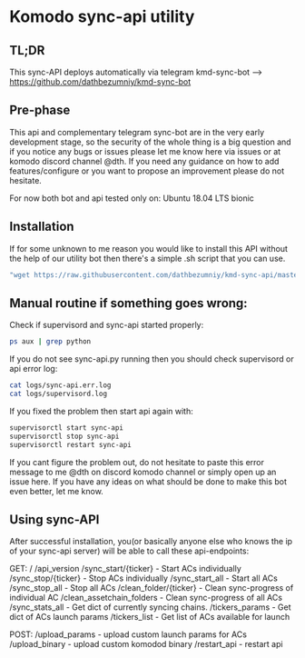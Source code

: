# Komodo sync-api utility

## TL;DR

This sync-API deploys automatically via telegram kmd-sync-bot --> https://github.com/dathbezumniy/kmd-sync-bot

## Pre-phase
This api and complementary telegram sync-bot are in the very early development stage, so the security of the whole thing is a big question and if you notice any bugs or issues please let me know here via issues or at komodo discord channel @dth. If you need any guidance on how to add features/configure or you want to propose an improvement please do not hesitate.

For now both bot and api tested only on: Ubuntu 18.04 LTS bionic


## Installation

If for some unknown to me reason you would like to install this API without the help of our utility bot then there's a simple .sh script that you can use.

```sh
"wget https://raw.githubusercontent.com/dathbezumniy/kmd-sync-api/master/sync_api_setup.sh && chmod u+x sync_api_setup.sh && ./sync_api_setup.sh"
```


## Manual routine if something goes wrong:
Check if supervisord and sync-api started properly:
```sh 
ps aux | grep python 
```
If you do not see sync-api.py running then you should check supervisord or api error log:

```sh
cat logs/sync-api.err.log
cat logs/supervisord.log
```

If you fixed the problem then start api again with:

```sh
supervisorctl start sync-api
supervisorctl stop sync-api
supervisorctl restart sync-api
```

If you cant figure the problem out, do not hesitate to paste this error message to me @dth on discord komodo channel or simply open up an issue here. If you have any ideas on what should be done to make this bot even better, let me know.


## Using sync-API

After successful installation, you(or basically anyone else who knows the ip of your sync-api server) will be able to call these api-endpoints:

GET:
/
/api_version
/sync_start/{ticker}       - Start ACs individually
/sync_stop/{ticker}        - Stop ACs individually
/sync_start_all            - Start all ACs
/sync_stop_all             - Stop all ACs
/clean_folder/{ticker}     - Clean sync-progress of individual AC
/clean_assetchain_folders  - Clean sync-progress of all ACs
/sync_stats_all            - Get dict of currently syncing chains.
/tickers_params            - Get dict of ACs launch params
/tickers_list              - Get list of ACs available for launch

POST:
/upload_params             - upload custom launch params for ACs
/upload_binary             - upload custom komodod binary
/restart_api               - restart api

